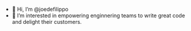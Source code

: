 - 👋 Hi, I’m @joedefilippo
- 👀 I’m interested in empowering enginnering teams to write great code and delight their customers.

<!---
joedefilippo/joedefilippo is a ✨ special ✨ repository because its `README.md` (this file) appears on your GitHub profile.
You can click the Preview link to take a look at your changes.
--->
